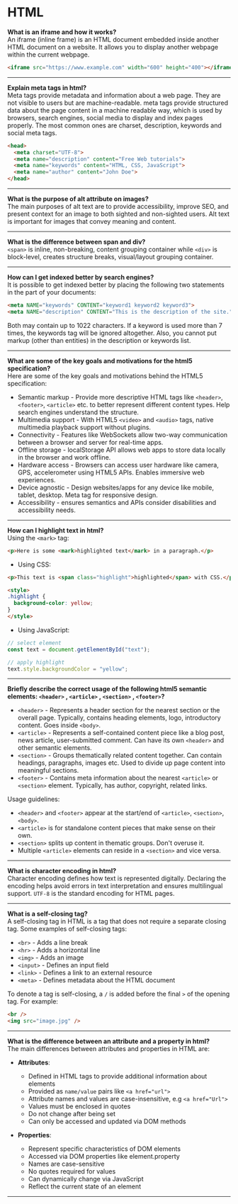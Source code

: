 # HTML

**What is an iframe and how it works?**  
An iframe (inline frame) is an HTML document embedded inside another HTML document on a website. It allows you to
display another webpage within the current webpage.
```html
<iframe src="https://www.example.com" width="600" height="400"></iframe>
```

---

**Explain meta tags in html?**  
Meta tags provide metadata and information about a web page. They are not visible to users but are machine-readable.
meta tags provide structured data about the page content in a machine readable way, which is used by browsers, search
engines, social media to display and index pages properly. The most common ones are charset, description, keywords and
social meta tags.
```html
<head>
  <meta charset="UTF-8">
  <meta name="description" content="Free Web tutorials">
  <meta name="keywords" content="HTML, CSS, JavaScript">
  <meta name="author" content="John Doe">
</head>
```

---

**What is the purpose of alt attribute on images?**  
The main purposes of alt text are to provide accessibility, improve SEO, and present context for an image to both
sighted and non-sighted users. Alt text is important for images that convey meaning and content.

---

**What is the difference between span and div?**  
`<span>` is inline, non-breaking, content grouping container while `<div>` is block-level, creates structure breaks,
visual/layout grouping container.

---

**How can I get indexed better by search engines?**  
It is possible to get indexed better by placing the following two statements in the <HEAD> part of your documents:
```html
<meta NAME="keywords" CONTENT="keyword1 keyword2 keyword3">
<meta NAME="description" CONTENT="This is the description of the site.">
```
Both may contain up to 1022 characters. If a keyword is used more than 7 times, the keywords tag will be ignored
altogether. Also, you cannot put markup (other than entities) in the description or keywords list.

---

**What are some of the key goals and motivations for the html5 specification?**  
Here are some of the key goals and motivations behind the HTML5 specification:
- Semantic markup - Provide more descriptive HTML tags like `<header>`, `<footer>`, `<article>` etc. to better represent
  different content types. Help search engines understand the structure.
- Multimedia support - With HTML5 `<video>` and `<audio>` tags, native multimedia playback support without plugins.
- Connectivity - Features like WebSockets allow two-way communication between a browser and server for real-time apps.
- Offline storage - localStorage API allows web apps to store data locally in the browser and work offline.
- Hardware access - Browsers can access user hardware like camera, GPS, accelerometer using HTML5 APIs. Enables immersive web experiences.
- Device agnostic - Design websites/apps for any device like mobile, tablet, desktop. Meta tag for responsive design.
- Accessibility - ensures semantics and APIs consider disabilities and accessibility needs.

---

**How can I highlight text in html?**  
Using the `<mark>` tag:
```html
<p>Here is some <mark>highlighted text</mark> in a paragraph.</p>
```

- Using CSS:
```html
<p>This text is <span class="highlight">highlighted</span> with CSS.</p>

<style>
.highlight {
  background-color: yellow;
}
</style>
```

- Using JavaScript:
```js
// select element 
const text = document.getElementById("text");

// apply highlight
text.style.backgroundColor = "yellow"; 
```

---

**Briefly describe the correct usage of the following html5 semantic elements: `<header>` , `<article>` , `<section>` , `<footer>`?**  

- `<header>` - Represents a header section for the nearest section or the overall page. Typically, contains heading 
             elements, logo, introductory content. Goes inside `<body>`.
- `<article>` - Represents a self-contained content piece like a blog post, news article, user-submitted comment.
                Can have its own `<header>` and other semantic elements.
- `<section>` - Groups thematically related content together. Can contain headings, paragraphs, images etc. Used to
                divide up page content into meaningful sections.
- `<footer>` - Contains meta information about the nearest `<article>` or `<section>` element. Typically, has author, 
               copyright, related links.

Usage guidelines:  
- `<header>` and `<footer>` appear at the start/end of `<article>`, `<section>`, `<body>`.
- `<article>` is for standalone content pieces that make sense on their own.
- `<section>` splits up content in thematic groups. Don't overuse it.
- Multiple `<article>` elements can reside in a `<section>` and vice versa.

---

**What is character encoding in html?**  
Character encoding defines how text is represented digitally. Declaring the encoding helps avoid errors in text
interpretation and ensures multilingual support. `UTF-8` is the standard encoding for HTML pages.

---

**What is a self-closing tag?**  
A self-closing tag in HTML is a tag that does not require a separate closing tag. Some examples of self-closing tags:
- `<br>` - Adds a line break
- `<hr>` - Adds a horizontal line 
- `<img>` - Adds an image
- `<input>` - Defines an input field
- `<link>` - Defines a link to an external resource 
- `<meta>` - Defines metadata about the HTML document

To denote a tag is self-closing, a `/` is added before the final `>` of the opening tag. For example:
```html
<br />
<img src="image.jpg" />
```

---

**What is the difference between an attribute and a property in html?**  
The main differences between attributes and properties in HTML are:

- **Attributes**:  
  - Defined in HTML tags to provide additional information about elements
  - Provided as `name/value` pairs like `<a href="url">`
  - Attribute names and values are case-insensitive, e.g `<a href="Url">`
  - Values must be enclosed in quotes
  - Do not change after being set
  - Can only be accessed and updated via DOM methods

- **Properties**:  
  - Represent specific characteristics of DOM elements
  - Accessed via DOM properties like element.property
  - Names are case-sensitive
  - No quotes required for values
  - Can dynamically change via JavaScript
  - Reflect the current state of an element

---
